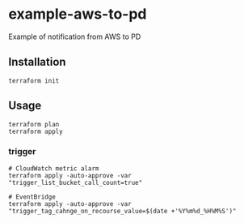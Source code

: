 # example-aws-to-pd
Example of notification from AWS to PD

## Installation

```
terraform init
```

## Usage

```
terraform plan
terraform apply
```

### trigger

```
# CloudWatch metric alarm
terraform apply -auto-approve -var "trigger_list_bucket_call_count=true"

# EventBridge
terraform apply -auto-approve -var "trigger_tag_cahnge_on_recourse_value=$(date +'%Y%m%d_%H%M%S')"
```
